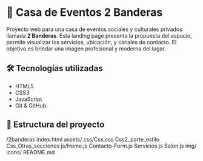 # 🎉 Casa de Eventos 2 Banderas

Proyecto web para una casa de eventos sociales y culturales privados llamada **2 Banderas**. Esta landing page presenta la propuesta del espacio, permite visualizar los servicios, ubicación, y canales de contacto. El objetivo es brindar una imagen profesional y moderna del lugar.

## 🛠 Tecnologías utilizadas

- HTML5
- CSS3
- JavaScript 
- Git & GitHub

## 📁 Estructura del proyecto

/2banderas index.html   assets/ css/Css.css Css2_parte_estilo Css_Otras_secciones js/Home.js Contacto-Form.js Servicios.js Salon.js img/ icons/ README.md
